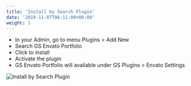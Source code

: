 ```yaml
---
title: 'Install by Search Plugin'
date: '2019-11-07T06:11:00+00:00'
weight: 1
---
```


- In your Admin, go to menu Plugins > Add New
- Search GS Envato Portfolio
- Click to install
- Activate the plugin
- GS Envato Portfolio will available under GS Plugins > Envato Settings

![Install by Search Plugin](../images/Install_by_Search_Plugin_gsenvato.png)